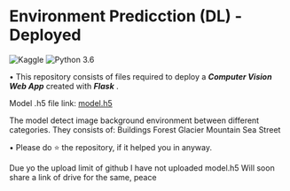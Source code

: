# Environment Predicction (DL) - Deployed
![Kaggle](https://img.shields.io/badge/Dataset-Kaggle-blue.svg) ![Python 3.6](https://img.shields.io/badge/Python-3.7-brightgreen.svg) 

• This repository consists of files required to deploy a ___Computer Vision Web App___ created with ___Flask___ .

 Model .h5 file link: [model.h5](https://drive.google.com/file/d/16F4ljKk0kb5-XYhBtkGefTZNyjAqRKHD/view?usp=sharing)
 
 The model detect image background environment between different categories. They consists of:
Buildings
Forest
Glacier
Mountain
Sea
Street

• Please do ⭐ the repository, if it helped you in anyway.

Due yo the upload limit of github I have not uploaded model.h5
Will soon share a link of drive for the same, peace
